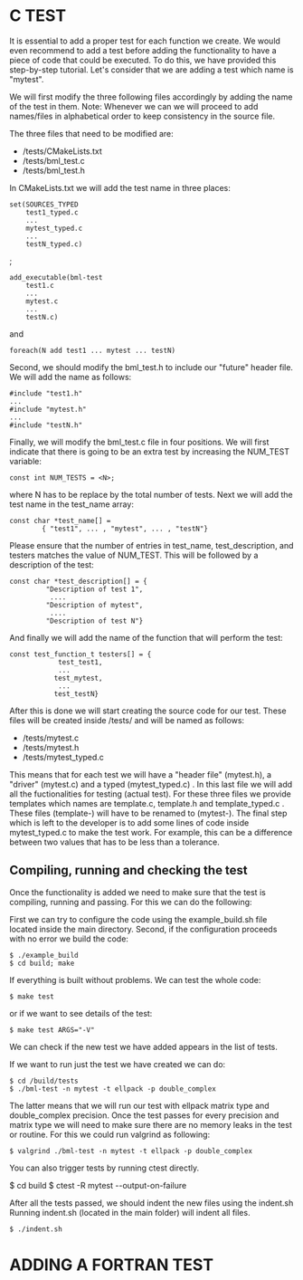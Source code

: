 C TEST
======

It is essential to add a proper test for each function we create. We would even
recommend to add a test before adding the functionality to have a piece of code
that could be executed. To do this, we have provided this step-by-step tutorial.
Let's consider that we are adding a test which name is "mytest".

We will first modify the three following files accordingly by adding the name of
the test in them. Note: Whenever we can we will proceed to add names/files in
alphabetical order to keep consistency in the source file.

The three files that need to be modified are:

  - /tests/CMakeLists.txt
  - /tests/bml_test.c
  - /tests/bml_test.h

In CMakeLists.txt we will add the test name in three places:

  	set(SOURCES_TYPED
     	test1_typed.c
     	...
    	mytest_typed.c
     	...
     	testN_typed.c)

;

  	add_executable(bml-test
     	test1.c
    	...
    	mytest.c
    	...
    	testN.c)

and

  	foreach(N add test1 ... mytest ... testN)

Second, we should modify the bml_test.h to include our "future" header file.
We will add the name as follows:

	#include "test1.h"
	...
	#include "mytest.h"
	...
	#include "testN.h"


Finally, we will modify the bml_test.c file in four positions. We will first
indicate that there is going to be an extra test by increasing the NUM_TEST
variable:

	const int NUM_TESTS = <N>;

where N has to be replace by the total number of tests. Next we will add the
test name in the test_name array:

	const char *test_name[] =
 			{ "test1", ... , "mytest", ... , "testN"}

Please ensure that the number of entries in test_name, test_description, and
testers matches the value of NUM_TEST.
This will be followed by a description of the test:

	const char *test_description[] = {
			 "Description of test 1",
			  ....
			 "Description of mytest",
			  ....
			 "Description of test N"}

And finally we will add the name of the function that will perform the test:

	const test_function_t testers[] = {
			    test_test1,
 			    ...
 			   test_mytest,
 			    ...
 			   test_testN}


After this is done we will start creating the source code for our test.
These files will be created inside /tests/ and will be named as follows:

- /tests/mytest.c
- /tests/mytest.h
- /tests/mytest_typed.c

This means that for each test we will have a "header file" (mytest.h), a
"driver" (mytest.c) and a typed (mytest_typed.c) . In this last file we will
add all the fuctionalities for testing (actual test). For these three files
we provide templates which names are template.c, template.h and
template_typed.c . These files (template-) will have to be renamed to (mytest-).
The final step which is left to the developer is to add some lines of code
inside mytest_typed.c to make the test work. For example, this can be a
difference between two values that has to be less than a tolerance.


## Compiling, running and checking the test

Once the functionality is added we need to make sure that the test is compiling,
running and passing. For this we can do the following:

First we can try to configure the code using the example_build.sh file located
inside the main directory. Second, if the configuration proceeds with no error
we build the code:

	$ ./example_build
	$ cd build; make

If everything is built without problems. We can test the whole code:

	$ make test

or if we want to see details of the test:

	$ make test ARGS="-V"

We can check if the new test we have added appears in the list of tests.

If we want to run just the test we have created we can do:

	$ cd /build/tests
	$ ./bml-test -n mytest -t ellpack -p double_complex

The latter means that we will run our test with ellpack matrix type and
double_complex precision. Once the test passes for every precision and matrix
type we will need to make sure there are no memory leaks in the test or routine.
For this we could run valgrind as following:

	$ valgrind ./bml-test -n mytest -t ellpack -p double_complex

You can also trigger tests by running ctest directly.

  $ cd build
  $ ctest -R mytest --output-on-failure

After all the tests passed, we should indent the new files using the indent.sh
Running indent.sh (located in the main folder) will indent all files.

	$ ./indent.sh


ADDING A FORTRAN TEST
=====================



